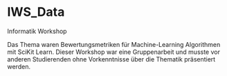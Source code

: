 # IWS_Data
Informatik Workshop 

Das Thema waren Bewertungsmetriken für Machine-Learning Algorithmen mit SciKit Learn. Dieser Workshop war eine Gruppenarbeit und musste vor anderen Studierenden ohne Vorkenntnisse über die Thematik präsentiert werden.
